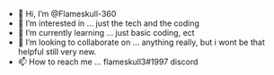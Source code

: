 - 👋 Hi, I’m @Flameskull-360
- 👀 I’m interested in ... just the tech and the coding
- 🌱 I’m currently learning ... just basic coding, ect
- 💞️ I’m looking to collaborate on ... anything really, but i wont be that helpful still very new.
- 📫 How to reach me ... flameskull3#1997 discord

<!---
Flameskull-360/Flameskull-360 is a ✨ special ✨ repository because its `README.md` (this file) appears on your GitHub profile.
You can click the Preview link to take a look at your changes.
--->
